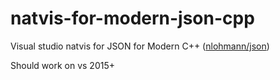 # natvis-for-modern-json-cpp
Visual studio natvis for JSON for Modern C++ ([nlohmann/json](https://github.com/nlohmann/json))

Should work on vs 2015+
